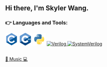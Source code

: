 ## Hi there, I'm Skyler Wang.

<h3 align="left"> 👉 Languages and Tools:</h3>


<img src="https://raw.githubusercontent.com/devicons/devicon/master/icons/c/c-original.svg"
      alt="c" width="40" height="40" />
<img src="https://raw.githubusercontent.com/devicons/devicon/master/icons/cplusplus/cplusplus-original.svg"
      alt="cplusplus" width="40" height="40" />
<img src="https://raw.githubusercontent.com/devicons/devicon/master/icons/python/python-original.svg" alt="python"
      width="40" height="40" />
<a href="https://www.verilog.com/" target="blank"><img src="https://raw.githubusercontent.com/file-icons/source/master/svg/Verilog.svg" alt="Verilog"
      width="40" height="40" />
<a href="https://www.systemverilog.io/" target="blank"><img src="https://raw.githubusercontent.com/file-icons/source/master/svg/SystemVerilog.svg" alt="SystemVerilog"
      width="40" height="40" />
      
</h3>
      
<br>
🎵 Music
💻

